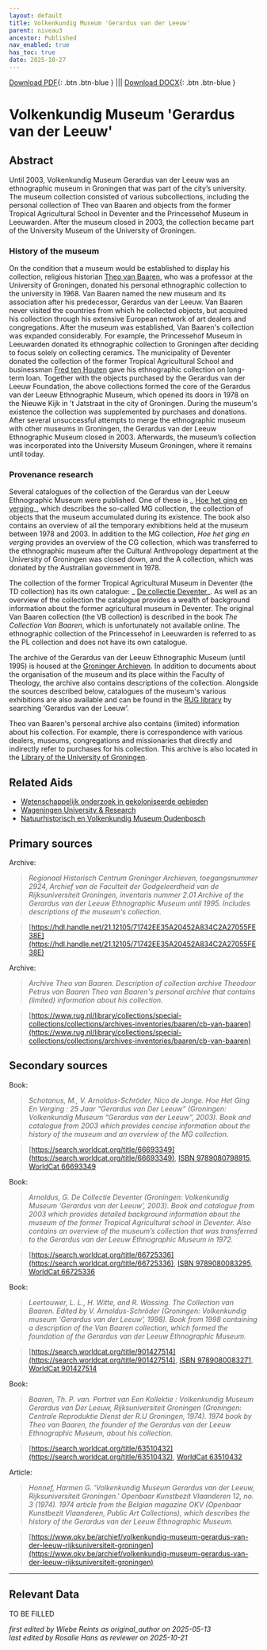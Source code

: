 ```yaml
---
layout: default
title: Volkenkundig Museum 'Gerardus van der Leeuw'
parent: niveau3
ancestor: Published
nav_enabled: true
has_toc: true
date: 2025-10-27
--- 
```



[Download PDF](https://raw.githubusercontent.com/colonial-heritage/research-guides-dev/refs/heads/main/EXPORTS/published/PDF/niveau3/English/GerardusLeeuw.pdf){: .btn .btn-blue } |||    [Download DOCX](https://raw.githubusercontent.com/colonial-heritage/research-guides-dev/refs/heads/main/EXPORTS/published/DOCX/niveau3/English/GerardusLeeuw.docx){: .btn .btn-blue }


# Volkenkundig Museum 'Gerardus van der Leeuw'


## Abstract

Until 2003, Volkenkundig Museum Gerardus van der Leeuw was an ethnographic museum in Groningen that was part of the city’s university. The museum collection consisted of various subcollections, including the personal collection of Theo van Baaren and objects from the former Tropical Agricultural School in Deventer and the Princessehof Museum in Leeuwarden. After the museum closed in 2003, the collection became part of the University Museum of the University of Groningen.

### History of the museum

 On the condition that a museum would be established to display his collection, religious historian [Theo van Baaren](https://www.wikidata.org/entity/Q1923049), who was a professor at the University of Groningen, donated his personal ethnographic collection to the university in 1968. Van Baaren named the new museum and its association after his predecessor, Gerardus van der Leeuw. Van Baaren never visited the countries from which he collected objects, but acquired his collection through his extensive European network of art dealers and congregations. After the museum was established, Van Baaren's collection was expanded considerably. For example, the Princessehof Museum in Leeuwarden donated its ethnographic collection to Groningen after deciding  to focus solely on collecting ceramics. The municipality of Deventer donated the collection of the former Tropical Agricultural School and businessman [Fred ten Houten](http://www.wikidata.org/entity/Q2321417) gave his ethnographic collection on long-term loan. Together with the objects purchased by the Gerardus van der Leeuw Foundation, the above collections formed the core of the Gerardus van der Leeuw Ethnographic Museum, which opened its doors in 1978 on the Nieuwe Kijk in 't Jatstraat in the city of Groningen. During the museum's existence the collection was supplemented by purchases and donations. After several unsuccessful attempts to merge the ethnographic museum with other museums in Groningen, the Gerardus van der Leeuw Ethnographic Museum closed in 2003. Afterwards, the museum’s collection was incorporated into the University Museum Groningen, where it remains until today.

### Provenance research

Several catalogues of the collection of the Gerardus van der Leeuw Ethnographic Museum were published. One of these is _ [Hoe het ging en verging](https://www.rug.nl/museum/collecties/volkenkunde/pdf/MGcatalogusLR.pdf)_, which describes the so-called MG collection, the collection of objects that the museum accumulated during its existence. The book also contains an overview of all the temporary exhibitions held at the museum between 1978 and 2003. In addition to the MG collection, _Hoe het ging en verging_ provides an overview of the CG collection, which was transferred to the ethnographic museum after the Cultural Anthropology department at the University of Groningen was closed down, and the A collection, which was donated by the Australian government in 1978.

The collection of the former Tropical Agricultural Museum in Deventer (the TD collection) has its own catalogue: _ [De collectie Deventer](https://www.rug.nl/society-business/university-museum/collections/ethnological/pdf/tdcatalogus.pdf)_. As well as an overview of the collection the catalogue provides a wealth of background information about the former agricultural museum in Deventer. The original Van Baaren collection (the VB collection) is described in the book _The Collection Van Baaren_, which is unfortunately not available online. The ethnographic collection of the Princessehof in Leeuwarden is referred to as the PL collection and does not have its own catalogue.

The archive of the Gerardus van der Leeuw Ethnographic Museum (until 1995) is housed at the [Groninger Archieven](https://hdl.handle.net/21.12105/71742EE35A20452A834C2A27055FE38E). In addition to documents about the organisation of the museum and its place within the Faculty of Theology, the archive also contains descriptions of the collection. Alongside the sources described below, catalogues of the museum's various exhibitions are also available and can be found in the [RUG library](https://rug.on.worldcat.org/discovery) by searching ‘Gerardus van der Leeuw’.

Theo van Baaren's personal archive also contains (limited) information about his collection. For example, there is correspondence with various dealers, museums, congregations and missionaries that directly and indirectly refer to purchases for his collection. This archive is also located in the [Library of the University of Groningen](https://www.rug.nl/library/collections/special-collections/collections/archives-inventories/baaren/cb-van-baaren).


## Related Aids

 - [Wetenschappelijk onderzoek in gekoloniseerde gebieden](niveau2/English/Science_20240821.yml)  
 - [Wageningen University & Research](niveau3/English/WageningenUniversity_20240508.yml)  
 - [Natuurhistorisch en Volkenkundig Museum Oudenbosch](niveau3/English/MOudenbosch_20250603.yml)  

## Primary sources

Archive:
  > *Regionaal Historisch Centrum Groninger Archieven, toegangsnummer 2924, Archief van de Faculteit der Godgeleerdheid van de Rijksuniversiteit Groningen, inventaris nummer 2.01*
  > _Archive of the Gerardus van der Leeuw Ethnographic Museum until 1995. Includes descriptions of the museum's collection._  

  > [https://hdl.handle.net/21.12105/71742EE35A20452A834C2A27055FE38E](https://hdl.handle.net/21.12105/71742EE35A20452A834C2A27055FE38E)

Archive:
  > *Archive Theo van Baaren. Description of collection archive Theodoor Petrus van Baaren*
  > _Theo van Baaren's personal archive that contains (limited) information about his collection._  

  > [https://www.rug.nl/library/collections/special-collections/collections/archives-inventories/baaren/cb-van-baaren](https://www.rug.nl/library/collections/special-collections/collections/archives-inventories/baaren/cb-van-baaren)

## Secondary sources

Book:
  > *Schotanus, M., V. Arnoldus-Schröder, Nico de Jonge. Hoe Het Ging En Verging : 25 Jaar “Gerardus van Der Leeuw” (Groningen: Volkenkundig Museum “Gerardus van der Leeuw”, 2003).*
  > _Book and catalogue from 2003 which provides concise information about the history of the museum and an overview of the MG collection._  

  > [https://search.worldcat.org/title/66693349](https://search.worldcat.org/title/66693349), [ISBN 9789080798915](https://isbnsearch.org/isbn/9789080798915), [WorldCat 66693349](https://search.worldcat.org/title/66693349)

Book:
  > *Arnoldus, G. De Collectie Deventer (Groningen: Volkenkundig Museum ‘Gerardus van der Leeuw’, 2003).*
  > _Book and catalogue from 2003 which provides detailed background information about the museum of the former Tropical Agricultural school in Deventer. Also contains an overview of the museum’s collection that was transferred to the Gerardus van der Leeuw Ethnographic Museum in 1972._  

  > [https://search.worldcat.org/title/66725336](https://search.worldcat.org/title/66725336), [ISBN 9789080083295](https://isbnsearch.org/isbn/9789080083295), [WorldCat 66725336](https://search.worldcat.org/title/66725336)

Book:
  > *Leertouwer, L. L., H. Witte, and R. Wassing. The Collection van Baaren. Edited by V. Arnoldus-Schröder (Groningen: Volkenkundig museum ‘Gerardus van der Leeuw’, 1998).*
  > _Book from 1998 containing a description of the Van Baaren collection, which formed the foundation of the Gerardus van der Leeuw Ethnographic Museum._  

  > [https://search.worldcat.org/title/901427514](https://search.worldcat.org/title/901427514), [ISBN 9789080083271](https://isbnsearch.org/isbn/9789080083271), [WorldCat 901427514](https://search.worldcat.org/title/901427514)

Book:
  > *Baaren, Th. P. van. Portret van Een Kollektie : Volkenkundig Museum Gerardus van Der Leeuw, Rijksuniversiteit Groningen (Groningen: Centrale Reproduktie Dienst der R.U Groningen, 1974).*
  > _1974 book by Theo van Baaren, the founder of the Gerardus van der Leeuw Ethnographic Museum, about his collection._  

  > [https://search.worldcat.org/title/63510432](https://search.worldcat.org/title/63510432), [WorldCat 63510432](https://search.worldcat.org/title/63510432)

Article:
  > *Honnef, Harmen G. 'Volkenkundig Museum Gerardus van der Leeuw, Rijksuniversiteit Groningen.' Openbaar Kunstbezit Vlaanderen 12, no. 3 (1974).*
  > _1974 article from the Belgian magazine OKV (Openbaar Kunstbezit Vlaanderen, Public Art Collections), which describes the history of the Gerardus van der Leeuw Ethnographic Museum._  

  > [https://www.okv.be/archief/volkenkundig-museum-gerardus-van-der-leeuw-rijksuniversiteit-groningen](https://www.okv.be/archief/volkenkundig-museum-gerardus-van-der-leeuw-rijksuniversiteit-groningen)



---
## Relevant Data 
TO BE FILLED

_first edited by Wiebe Reints as original_author on 2025-05-13_  
_last edited by Rosalie Hans as reviewer on 2025-10-21_
        